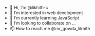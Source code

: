 - 👋 Hi, I’m @likhith-c
- 👀 I’m interested in web development 
- 🌱 I’m currently learning JavaScript 
- 💞️ I’m looking to collaborate on ...
- 📫 How to reach me @mr_gowda_likhith

<!---
likhith-c/likhith-c is a ✨ special ✨ repository because its `README.md` (this file) appears on your GitHub profile.
You can click the Preview link to take a look at your changes.
--->
